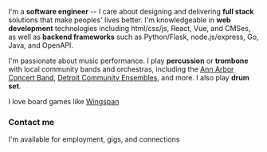I'm a **software engineer** -- I care about designing and delivering
**full stack** solutions that make peoples' lives better.
I'm knowledgeable in **web development** technologies including html/css/js,
React, Vue, and CMSes, as well as **backend frameworks** such as
Python/Flask, node.js/express, Go, Java, and OpenAPI.

I'm passionate about music performance. I play **percussion** or **trombone**
with local community bands and orchestras,
including the [Ann Arbor Concert Band](https://www.aaband.org),
[Detroit Community Ensembles](https://www.dso.org/community-and-learning/wu-family-academy/civic-youth-ensembles/detroit-community-ensembles),
and more. I also play **drum set**.

I love board games like [Wingspan](https://www.elizhargrave.com/games/wingspan)

### Contact me

I'm available for employment, gigs, and connections

